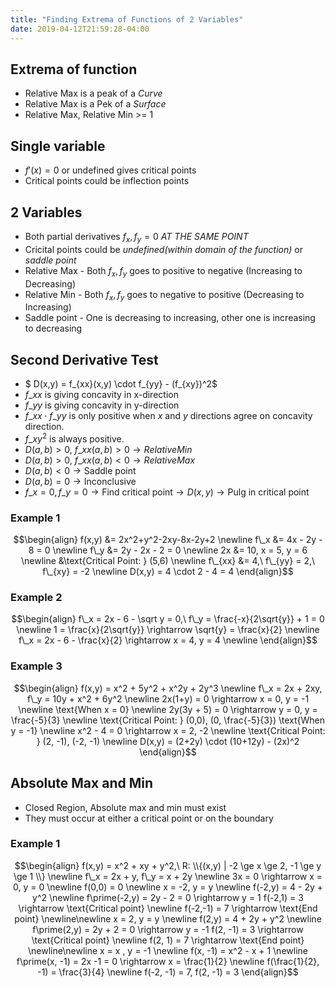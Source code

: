 ```yaml
---
title: "Finding Extrema of Functions of 2 Variables"
date: 2019-04-12T21:59:28-04:00
---
```


## Extrema of function
* Relative Max is a peak of a _Curve_
* Relative Max is a Pek of a _Surface_
* Relative Max, Relative Min >= 1

## Single variable
* $f\prime(x) = 0\text{ or undefined}$ gives critical points
* Critical points could be inflection points

## 2 Variables
* Both partial derivatives $f_x, f_y = 0$ _AT THE SAME POINT_
* Cricital points could be _undefined(within domain of the function)_ or _saddle point_
* Relative Max - Both $f_x, f_y$ goes to positive to negative (Increasing to Decreasing)
* Relative Min - Both $f_x, f_y$ goes to negative to positive (Decreasing to Increasing)
* Saddle point - One is decreasing to increasing, other one is increasing to decreasing

## Second Derivative Test
* $ D(x,y) = f\_{xx}(x,y) \cdot f\_{yy} - (f\_{xy})^2$
* $f\_{xx}$ is giving concavity in x-direction
* $f\_{yy}$ is giving concavity in y-direction
* $f\_{xx} \cdot f\_{yy}$ is only positive when $x$ and $y$ directions agree on concavity direction.
* $f\_{xy}^2$ is always positive.
* $D(a,b) > 0,\ f\_{xx}(a,b) > 0 \rightarrow Relative Min$
* $D(a,b) > 0,\ f\_{xx}(a,b) < 0 \rightarrow Relative Max$
* $D(a,b) < 0 \rightarrow \text{Saddle point}$
* $D(a,b) = 0 \rightarrow \text{Inconclusive}$
* $f\_x = 0, f\_y = 0 \rightarrow \text{Find critical point} \rightarrow D(x,y) \rightarrow \text{Pulg in critical point}$

### Example 1
$$\begin{align}
f(x,y) &= 2x^2+y^2-2xy-8x-2y+2 \newline
f\_x &= 4x - 2y - 8 = 0 \newline
f\_y &= 2y - 2x - 2 = 0 \newline
2x &= 10, x = 5, y = 6 \newline
&\text{Critical Point: } (5,6) \newline
f\_{xx} &= 4,\ f\_{yy} = 2,\ f\_{xy} = -2 \newline
D(x,y) = 4 \cdot 2 - 4 = 4
\end{align}$$

### Example 2
$$\begin{align}
f\_x = 2x - 6 - \sqrt y = 0,\ f\_y = \frac{-x}{2\sqrt{y}} + 1 = 0 \newline
1 = \frac{x}{2\sqrt{y}} \rightarrow \sqrt{y} = \frac{x}{2} \newline
f\_x = 2x - 6 - \frac{x}{2} \rightarrow x = 4, y = 4 \newline
\end{align}$$

### Example 3
$$\begin{align}
f(x,y) = x^2 + 5y^2 + x^2y + 2y^3 \newline
f\_x = 2x + 2xy, f\_y = 10y + x^2 + 6y^2 \newline
2x(1+y) = 0 \rightarrow x = 0, y = -1 \newline
\text{When x = 0} \newline
2y(3y + 5) = 0 \rightarrow y = 0, y = \frac{-5}{3} \newline
\text{Critical Point: } (0,0), (0, \frac{-5}{3})
\text{When y = -1} \newline
x^2 - 4 = 0 \rightarrow x = 2, -2 \newline
\text{Critical Point: } (2, -1), (-2, -1) \newline
D(x,y) = (2+2y) \cdot (10+12y) - (2x)^2
\end{align}$$

## Absolute Max and Min
* Closed Region, Absolute max and min must exist
* They must occur at either a critical point or on the boundary

### Example 1
$$\begin{align}
f(x,y) = x^2 + xy + y^2,\ R: \\{(x,y) | -2 \ge x \ge 2, -1 \ge y \ge 1 \\} \newline
f\_x = 2x + y, f\_y = x + 2y \newline
3x = 0 \rightarrow x = 0, y = 0 \newline
f(0,0) = 0 \newline
x = -2, y = y \newline
f(-2,y) = 4 - 2y + y^2 \newline
f\prime(-2,y) = 2y - 2 = 0 \rightarrow y = 1
f(-2,1) = 3 \rightarrow \text{Critical point} \newline
f(-2,-1) = 7 \rightarrow \text{End point} \newline\newline
x = 2, y = y \newline
f(2,y) = 4 + 2y + y^2 \newline
f\prime(2,y) = 2y + 2 = 0 \rightarrow y = -1
f(2, -1) = 3 \rightarrow \text{Critical point} \newline
f(2, 1) = 7 \rightarrow \text{End point} \newline\newline
x = x , y = -1 \newline
f(x, -1) = x^2 - x + 1 \newline
f\prime(x, -1) = 2x -1 = 0 \rightarrow x = \frac{1}{2} \newline
f(\frac{1}{2}, -1) = \frac{3}{4} \newline
f(-2, -1) = 7, f(2, -1) = 3
\end{align}$$
